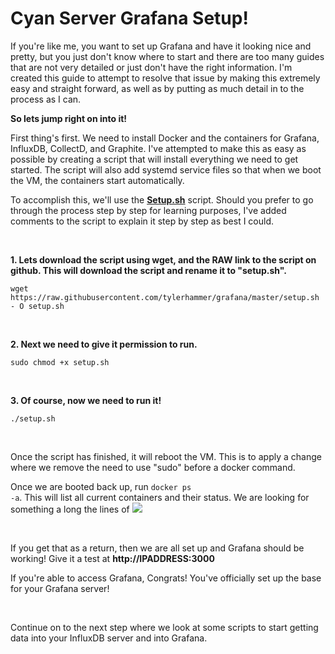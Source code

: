 # Cyan Server Grafana Setup!

If you're like me, you want to set up Grafana and have it looking nice and pretty, but you just don't know where to start and there are too many guides that are not very detailed or just don't have the right information. I'm created this guide to attempt to resolve that issue by making this extremely easy and straight forward, as well as by putting as much detail in to the process as I can. 

**So lets jump right on into it!**

First thing's first. We need to install Docker and the containers for Grafana, InfluxDB, CollectD, and Graphite. I've attempted to make this as easy as possible by creating a script that will install everything we need to get started. The script will also add systemd service files so that when we boot the VM, the containers start automatically. 

To accomplish this, we'll use the <html><strong><a href="https://github.com/tylerhammer/grafana/blob/master/setup.sh">Setup.sh</a></strong></html> script. Should you prefer to go through the process step by step for learning purposes, I've added comments to the script to explain it step by step as best I could. 

<html></br></html>

**1. Lets download the script using wget, and the RAW link to the script on github. This will download the script and rename it to "setup.sh".**
```
wget https://raw.githubusercontent.com/tylerhammer/grafana/master/setup.sh - O setup.sh
```

<html></br></html>

**2. Next we need to give it permission to run.**
```
sudo chmod +x setup.sh
```

<html></br></html>

**3. Of course, now we need to run it!**
```
./setup.sh
```

<html></br></html>

Once the script has finished, it will reboot the VM. This is to apply a change where we remove the need to use "sudo" before a docker command. 

Once we are booted back up, run <html><code>docker ps -a</code></html>. This will list all current containers and their status. We are looking for something a long the lines of ![](http://i.imgur.com/s7tKUf9.png)

<html></br></html>

If you get that as a return, then we are all set up and Grafana should be working! Give it a test at <html><strong>http://IPADDRESS:3000</strong></html>

If you're able to access Grafana, Congrats! You've officially set up the base for your Grafana server!

<html></br></html>

Continue on to the next step where we look at some scripts to start getting data into your InfluxDB server and into Grafana.